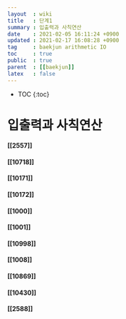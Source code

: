 ```yaml
---
layout  : wiki
title   : 단계1
summary : 입출력과 사칙연산 
date    : 2021-02-05 16:11:24 +0900
updated : 2021-02-17 16:08:28 +0900
tag     : baekjun arithmetic IO
toc     : true
public  : true
parent  : [[baekjun]] 
latex   : false
---
```

* TOC
{:toc}

# 입출력과 사칙연산
#### [[2557]]
#### [[10718]]
#### [[10171]]
#### [[10172]]
#### [[1000]]
#### [[1001]]
#### [[10998]]
#### [[1008]]
#### [[10869]]
#### [[10430]]
#### [[2588]]
